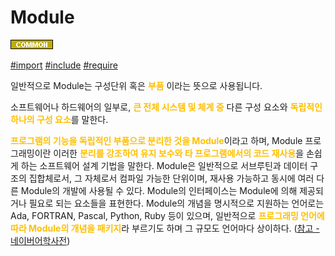 # Module

![Common](../../2TAT1C/Label_Common.png)

<a href="">#import</a>
<a href="">#include</a>
<a href="">#require</a>

일반적으로 Module는 구성단위 혹은 <span style="color:#FFBF00; font-weight:bold;">부품</span> 이라는 뜻으로 사용됩니다.


소프트웨어나 하드웨어의 일부로, <span style="color:#FFBF00; font-weight:bold;">큰 전체 시스템 및 체계 중</span> 다른 구성 요소와 <span style="color:#FFBF00; font-weight:bold;">독립적인 하나의 구성 요소</span>를 말한다.

<span style="color:#FFBF00; font-weight:bold;">프로그램의 기능을 독립적인 부품으로 분리한 것을 Module</span>이라고 하며, Module 프로그래밍이란 이러한 <span style="color:#FFBF00; font-weight:bold;">분리를 강조하여 유지 보수와 타 프로그램에서의 코드 재사용</span>을 손쉽게 하는 소프트웨어 설계 기법을 말한다. Module은 일반적으로 서브루틴과 데이터 구조의 집합체로서, 그 자체로서 컴파일 가능한 단위이며, 재사용 가능하고 동시에 여러 다른 Module의 개발에 사용될 수 있다. Module의 인터페이스는 Module에 의해 제공되거나 필요로 되는 요소들을 표현한다. Module의 개념을 명시적으로 지원하는 언어로는 Ada, FORTRAN, Pascal, Python, Ruby 등이 있으며, 일반적으로 <span style="color:#FFBF00; font-weight:bold;">프로그래밍 언어에 따라 Module의 개념을 패키지</span>라 부르기도 하며 그 규모도 언어마다 상이하다.
([참고 - 네이버어학사전](https://terms.naver.com/entry.nhn?docId=2835919&cid=40942&categoryId=32830))

